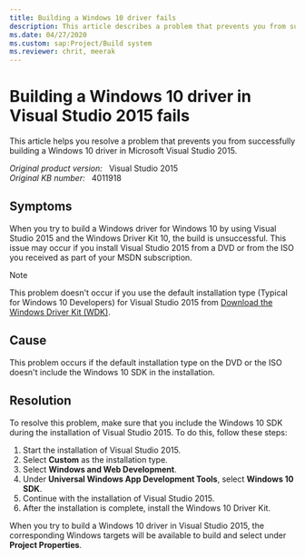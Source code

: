```yaml
---
title: Building a Windows 10 driver fails
description: This article describes a problem that prevents you from successfully building a Windows 10 driver in Visual Studio 2015, and provides a resolution.
ms.date: 04/27/2020
ms.custom: sap:Project/Build system
ms.reviewer: chrit, meerak
---
```

# Building a Windows 10 driver in Visual Studio 2015 fails

This article helps you resolve a problem that prevents you from successfully building a Windows 10 driver in Microsoft Visual Studio 2015.

_Original product version:_ &nbsp; Visual Studio 2015  
_Original KB number:_ &nbsp; 4011918

## Symptoms

When you try to build a Windows driver for Windows 10 by using Visual Studio 2015 and the Windows Driver Kit 10, the build is unsuccessful. This issue may occur if you install Visual Studio 2015 from a DVD or from the ISO you received as part of your MSDN subscription.

> [!NOTE]
> This problem doesn't occur if you use the default installation type (Typical for Windows 10 Developers) for Visual Studio 2015 from [Download the Windows Driver Kit (WDK)](/windows-hardware/drivers/download-the-wdk).  

## Cause

This problem occurs if the default installation type on the DVD or the ISO doesn't include the Windows 10 SDK in the installation.  

## Resolution

To resolve this problem, make sure that you include the Windows 10 SDK during the installation of Visual Studio 2015. To do this, follow these steps:

1. Start the installation of Visual Studio 2015.
2. Select **Custom** as the installation type.
3. Select **Windows and Web Development**.
4. Under **Universal Windows App Development Tools**, select **Windows 10 SDK**.
5. Continue with the installation of Visual Studio 2015.
6. After the installation is complete, install the Windows 10 Driver Kit.

When you try to build a Windows 10 driver in Visual Studio 2015, the corresponding Windows targets will be available to build and select under **Project Properties**.
